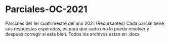 # Parciales-OC-2021
Parciales del 1er cuatrimestre del año 2021 (Recursantes)
Cada parcial tiene sus respuestas esperadas, es para que cada uno lo pueda resolver y despues corregir si esta bien.
Todos los archivos estan en .docx 
